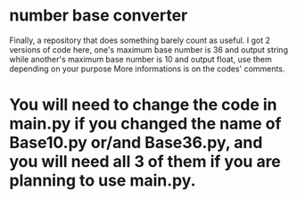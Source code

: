 # number base converter
Finally, a repository that does something barely count as useful.
I got 2 versions of code here, one's maximum base number is 36 and output string while another's maximum base number is 10 and output float, 
use them depending on your purpose
More informations is on the codes' comments.
# You will need to change the code in main.py if you changed the name of Base10.py or/and Base36.py, and you will need all 3 of them if you are planning to use main.py. 
